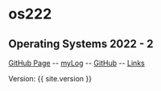 # os222
## Operating Systems 2022 - 2

[GitHub Page](https://nlexi.github.io/os222/) -- 
[myLog](https://github.com/NLexi/os222/blob/main/mylog.txt) -- 
[GitHub](https://github.com/NLexi/os222) -- 
[Links](https://github.com/NLexi/os222/LINKS/)

Version: {{ site.version }}

